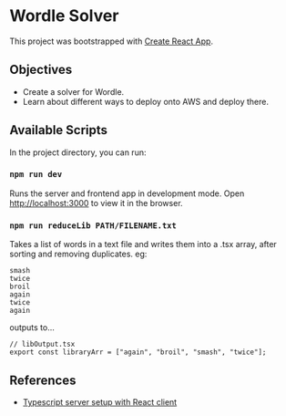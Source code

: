 # Wordle Solver

This project was bootstrapped with [Create React App](https://github.com/facebook/create-react-app).

## Objectives

- Create a solver for Wordle.
- Learn about different ways to deploy onto AWS and deploy there.

## Available Scripts

In the project directory, you can run:

### `npm run dev`

Runs the server and frontend app in development mode.
Open [http://localhost:3000](http://localhost:3000) to view it in the browser.

### `npm run reduceLib PATH/FILENAME.txt`

Takes a list of words in a text file and writes them into a .tsx array, after sorting and removing duplicates.
eg:

```
smash
twice
broil
again
twice
again
```

outputs to...

```tsx
// libOutput.tsx
export const libraryArr = ["again", "broil", "smash", "twice"];
```

## References

- [Typescript server setup with React client](https://medium.com/geekculture/deploying-an-express-node-js-react-app-with-typescript-to-azure-web-apps-using-github-actions-25e4e59203e)
